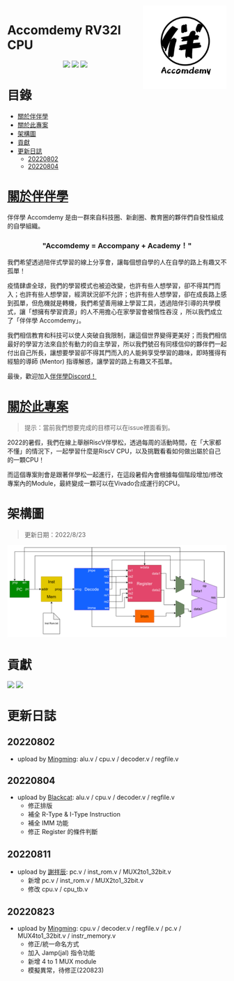 <img align="right" src="./img/logo.png" width="192" />
<h1 align="left">Accomdemy RV32I CPU</h1>
<p align="center">
    <img src="https://img.shields.io/github/commit-activity/m/accomdemy/accomdemy_rv32i" />
    <img src="https://img.shields.io/github/repo-size/accomdemy/accomdemy_rv32i?color=yellow&style=flat-square" />
    <img src="https://img.shields.io/discord/838422912507052062?color=green" />
</p>

# 目錄
- [關於伴伴學](#關於伴伴學)
- [關於此專案](#關於此專案)
- [架構圖](#架構圖)
- [貢獻](#貢獻)
- [更新日誌](#更新日誌)
    - [20220802](#20220802)
    - [20220804](#20220804)

# [關於伴伴學](https://hackmd.io/@accomdemy/SJsr63mkt)
伴伴學 Accomdemy 是由一群來自科技圈、新創圈、教育圈的夥伴們自發性組成的自學組織。

<h3 align="center" style="font-weight: bold;">
    "Accomdemy = Accompany + Academy！"
</h3>

我們希望透過陪伴式學習的線上分享會，讓每個想自學的人在自學的路上有趣又不孤單！

疫情肆虐全球，我們的學習模式也被迫改變，也許有些人想學習，卻不得其門而入；也許有些人想學習，經濟狀況卻不允許；也許有些人想學習，卻在成長路上感到孤單，但危機就是轉機，我們希望善用線上學習工具，透過陪伴引導的共學模式，讓「想擁有學習資源」的人不用擔心在家學習會被惰性吞沒 ，所以我們成立了「伴伴學 Accomdemy」。

我們相信教育和科技可以使人突破自我限制，讓這個世界變得更美好；而我們相信最好的學習方法來自於有動力的自主學習，所以我們號召有同樣信仰的夥伴們一起付出自己所長，讓想要學習卻不得其門而入的人能夠享受學習的趣味，即時獲得有經驗的導師 (Mentor) 指導解惑，讓學習的路上有趣又不孤單。

最後，歡迎加入[伴伴學Discord！](https://discord.com/invite/rB7sc3UMTx)

# [關於此專案](https://hackmd.io/@accomdemy/BJprQ8Xjc/)
> 提示：當前我們想要完成的目標可以在issue裡面看到。

2022的暑假，我們在線上舉辦RiscV伴學松，透過每周的活動時間，在「大家都不懂」的情況下，一起學習什麼是RiscV CPU，以及挑戰看看如何做出屬於自己的一顆CPU！

而這個專案則會是跟著伴學松一起進行，在這段暑假內會根據每個階段增加/修改專案內的Module，最終變成一顆可以在Vivado合成運行的CPU。

# 架構圖
> 更新日期：2022/8/23
<center>
    <img src="./img/cpu.png" />
</center>

# 貢獻
[![](https://avatars.githubusercontent.com/minexo79?size=64)](https://github.com/minexo79)
[![](https://avatars.githubusercontent.com/MingMingFish?size=64)](https://github.com/MingMingFish)

# 更新日誌
## 20220802 
- upload by [Mingming](https://github.com/MingMingFish): alu.v / cpu.v / decoder.v / regfile.v
## 20220804
- upload by [Blackcat](https://github.com/minexo79): alu.v / cpu.v / decoder.v / regfile.v
    - 修正排版
    - 補全 R-Type & I-Type Instruction
    - 補全 IMM 功能
    - 修正 Register 的條件判斷
## 20220811
- upload by [謝祥辰](https://github.com/min4604): pc.v / inst_rom.v / MUX2to1_32bit.v
    - 新增 pc.v / inst_rom.v / MUX2to1_32bit.v
    - 修改 cpu.v / cpu_tb.v
## 20220823
- upload by [Mingming](https://github.com/MingMingFish): cpu.v / decoder.v / regfile.v / pc.v / MUX4to1_32bit.v / instr_memory.v
    - 修正/統一命名方式
    - 加入 Jamp(jal) 指令功能
    - 新增 4 to 1 MUX module
    - 模擬異常，待修正(220823)
